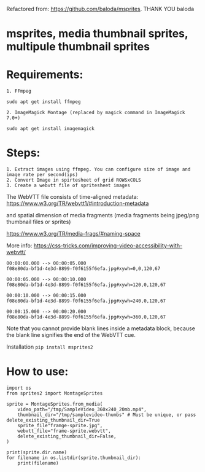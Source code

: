 Refactored from: https://github.com/baloda/msprites. THANK YOU baloda

# msprites, media thumbnail sprites, multipule thumbnail sprites

# Requirements:

    1. FFmpeg
```text
sudo apt get install ffmpeg
```
    2. ImageMagick Montage (replaced by magick command in ImageMagick 7.0+)
```text
sudo apt get install imagemagick
```

# Steps:
    1. Extract images using ffmpeg. You can configure size of image and image rate per second(ips)
    2. Convert Image in spirtesheet of grid ROWSxCOLS
    3. Create a webvtt file of spritesheet images

The WebVTT file consists of time-aligned metadata:
https://www.w3.org/TR/webvtt1/#introduction-metadata

and spatial dimension of media fragments (media fragments being jpeg/png thumbnail files or sprites)

https://www.w3.org/TR/media-frags/#naming-space

More info:
https://css-tricks.com/improving-video-accessibility-with-webvtt/

```text
00:00:00.000 --> 00:00:05.000
f08e80da-bf1d-4e3d-8899-f0f6155f6efa.jpg#xywh=0,0,120,67

00:00:05.000 --> 00:00:10.000
f08e80da-bf1d-4e3d-8899-f0f6155f6efa.jpg#xywh=120,0,120,67

00:00:10.000 --> 00:00:15.000
f08e80da-bf1d-4e3d-8899-f0f6155f6efa.jpg#xywh=240,0,120,67

00:00:15.000 --> 00:00:20.000
f08e80da-bf1d-4e3d-8899-f0f6155f6efa.jpg#xywh=360,0,120,67
```

Note that you cannot provide blank lines inside a metadata block, because the blank line signifies the end of the WebVTT cue.

Installation
```pip install msprites2```

# How to use:
```
import os
from sprites2 import MontageSprites

sprite = MontageSprites.from_media(
    video_path="/tmp/SampleVideo_360x240_20mb.mp4",
    thumbnail_dir="/tmp/samplevideo-thumbs" # Must be unique, or pass delete_existing_thumbnail_dir=True
    sprite_file"framge-sprite.jpg",
    webvtt_file="frame-sprite.webvtt",
    delete_existing_thumbnail_dir=False,
)

print(sprite.dir.name)
for filename in os.listdir(sprite.thumbnail_dir):
    print(filename)
```
